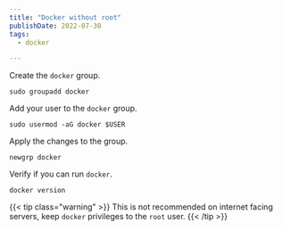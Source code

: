 ```yaml
---
title: "Docker without root"
publishDate: 2022-07-30
tags:
  - docker

---
```


Create the `docker` group.

```console
sudo groupadd docker
```

Add your user to the `docker` group.

```console
sudo usermod -aG docker $USER
```

Apply the changes to the group.

```console
newgrp docker
```

Verify if you can run `docker`.

```console
docker version
```

{{< tip class="warning" >}}
This is not recommended on internet facing servers, keep `docker` privileges to the `root` user.
{{< /tip >}}
